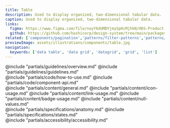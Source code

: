 ```yaml
---
title: Table
description: Used to display organized, two-dimensional tabular data.
caption: Used to display organized, two-dimensional tabular data.
links:
  figma: https://www.figma.com/file/noyY6dUMDYjmySpHcMjhkN/HDS-Product---Components?node-id=18814%3A54972&t=XC8SUxxJOFHgqYzK-1
  github: https://github.com/hashicorp/design-system/tree/main/packages/components/addon/components/hds/table
related: ['components/pagination','patterns/filter-patterns','patterns/table-multi-select']
previewImage: assets/illustrations/components/table.jpg
navigation:
  keywords: ['data table', 'data grid', 'datagrid', 'grid', 'list']
---
```


<section data-tab="Guidelines">
  @include "partials/guidelines/overview.md"
  @include "partials/guidelines/guidelines.md"
</section>

<section data-tab="Code">
  @include "partials/code/how-to-use.md"
  @include "partials/code/component-api.md"
</section>

<section data-tab="Content">
  @include "partials/content/general.md"
  @include "partials/content/icon-usage.md"
  @include "partials/content/link-usage.md"
  @include "partials/content/badge-usage.md"
  @include "partials/content/null-values.md"
</section>

<section data-tab="Specifications">
  @include "partials/specifications/anatomy.md"
  @include "partials/specifications/states.md"
</section>

<section data-tab="Accessibility">
  @include "partials/accessibility/accessibility.md"
</section>
